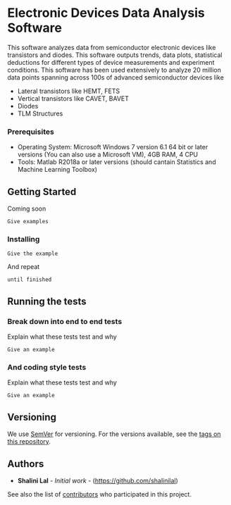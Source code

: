 # Electronic Devices Data Analysis Software 

This software analyzes data from semiconductor electronic devices like transistors and diodes. This software outputs trends, data plots, statistical deductions for different types of device measurements and experiment conditions. This software has been used extensively to analyze 20 million data points spanning across 100s of advanced semiconductor devices like
* Lateral transistors like HEMT, FETS
* Vertical transistors like CAVET, BAVET
* Diodes
* TLM Structures


### Prerequisites
* Operating System: Microsoft Windows 7 version 6.1 64 bit or later versions (You can also use a Microsoft VM), 4GB RAM, 4 CPU
* Tools: Matlab R2018a or later versions (should cantain Statistics and Machine Learning Toolbox)

## Getting Started
Coming soon
```
Give examples
```

### Installing


```
Give the example
```

And repeat

```
until finished
```

## Running the tests


### Break down into end to end tests

Explain what these tests test and why

```
Give an example
```

### And coding style tests

Explain what these tests test and why

```
Give an example
```


## Versioning

We use [SemVer](http://semver.org/) for versioning. For the versions available, see the [tags on this repository](https://github.com/your/project/tags). 

## Authors

* **Shalini Lal** - *Initial work* - (https://github.com/shalinilal)

See also the list of [contributors](https://github.com/your/project/contributors) who participated in this project.

